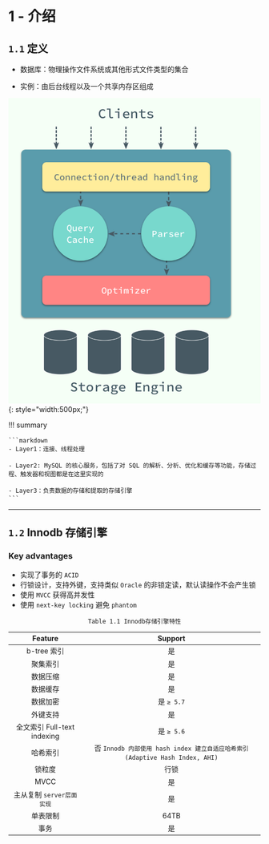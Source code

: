 # 1 - 介绍

## `1.1` 定义

- 数据库：物理操作文件系统或其他形式文件类型的集合

- 实例：由后台线程以及一个共享内存区组成

![](img/struct.png){: style="width:500px;"}

!!! summary

	```markdown
    - Layer1：连接、线程处理

    - Layer2: MySQL 的核心服务，包括了对 SQL 的解析、分析、优化和缓存等功能，存储过程、触发器和视图都是在这里实现的

    - Layer3：负责数据的存储和提取的存储引擎
	```
___

## `1.2` Innodb 存储引擎

### Key advantages

- 实现了事务的 `ACID`
- 行锁设计，支持外键，支持类似 `Oracle` 的非锁定读，默认读操作不会产生锁
- 使用 `MVCC` 获得高并发性
- 使用 `next-key locking` 避免 `phantom`

<center><code>Table 1.1 Innodb存储引擎特性</code></center>

<center>

|  Feature  |    Support    |
|:---------:|:-------------:|
| b-tree 索引 |  是 |
| 聚集索引|    是   |
| 数据压缩 | 是 |
| 数据缓存 | 是 |
| 数据加密 | 是 `≥ 5.7` |
| 外键支持 | 是 |
| 全文索引 Full-text indexing | 是  `≥ 5.6`  |
| 哈希索引 | 否 `Innodb 内部使用 hash index 建立自适应哈希索引(Adaptive Hash Index, AHI)` |
| 锁粒度   | 行锁 |
| MVCC   | 是 |
| 主从复制 `server层面实现`   | 是 |
| 单表限制 | 64TB |
| 事务 | 是 |
</center>

